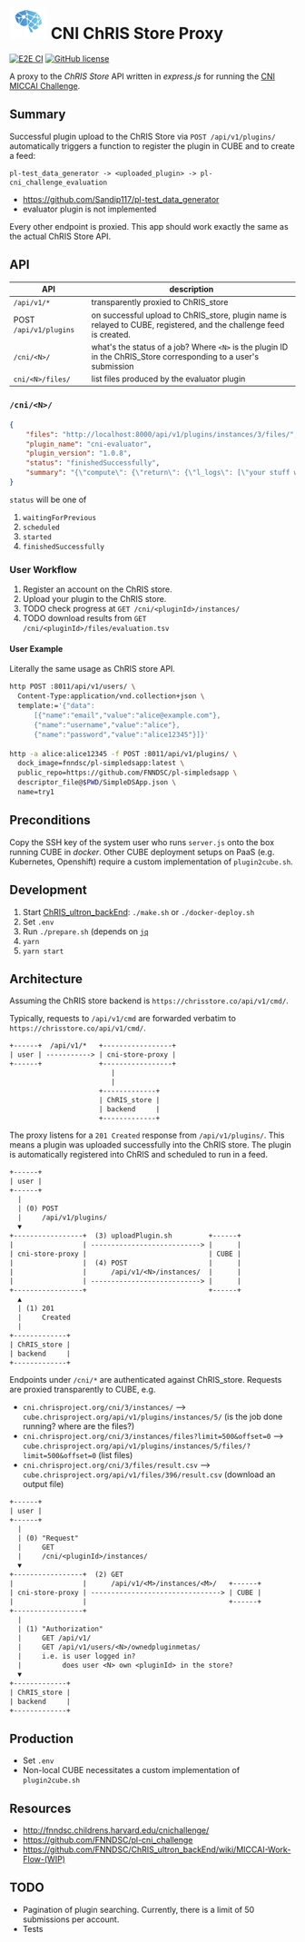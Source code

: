# ![ChRIS Logo](https://raw.githubusercontent.com/FNNDSC/ChRIS_ultron_backEnd/master/docs/assets/logo_chris.png) CNI ChRIS Store Proxy

[![E2E CI](https://github.com/FNNDSC/cni-store-proxy/workflows/E2E%20CI/badge.svg)](https://github.com/FNNDSC/cni-store-proxy/actions)
[![GitHub license](https://img.shields.io/github/license/FNNDSC/cni-store-proxy)](https://github.com/FNNDSC/cni-store-proxy/blob/master/LICENSE)

A proxy to the _ChRIS Store_ API written in _express.js_ for running the
[CNI MICCAI Challenge](http://fnndsc.childrens.harvard.edu/cnichallenge/).

## Summary

Successful plugin upload to the ChRIS Store via `POST /api/v1/plugins/`
automatically triggers a function to register the plugin in CUBE and to
create a feed:

```
pl-test_data_generator -> <uploaded_plugin> -> pl-cni_challenge_evaluation
```

- https://github.com/Sandip117/pl-test_data_generator
- evaluator plugin is not implemented

Every other endpoint is proxied. This app should work exactly the same
as the actual ChRIS Store API.

## API

API | description
----|------------
`/api/v1/*` | transparently proxied to ChRIS_store
POST `/api/v1/plugins` | on successful upload to ChRIS_store, plugin name is relayed to CUBE, registered, and the challenge feed is created.
`/cni/<N>/` | what's the status of a job? Where `<N>` is the plugin ID in the ChRIS_Store corresponding to a user's submission
`cni/<N>/files/` | list files produced by the evaluator plugin

### `/cni/<N>/`

```json
{
    "files": "http://localhost:8000/api/v1/plugins/instances/3/files/",
    "plugin_name": "cni-evaluator",
    "plugin_version": "1.0.8",
    "status": "finishedSuccessfully",
    "summary": "{\"compute\": {\"return\": {\"l_logs\": [\"your stuff was evaluated\"], \"l_status\": [\"finishedSuccessfully\"], \"status\": true}, \"status\": true, \"submit\": {\"status\": true}}, \"pullPath\": {\"status\": true}, \"pushPath\": {\"status\": true}, \"status\": true, \"swiftPut\": {\"status\": true}}"
}
```

`status` will be one of

1. `waitingForPrevious`
2. `scheduled`
3. `started`
4. `finishedSuccessfully`

### User Workflow

1. Register an account on the ChRIS store.
2. Upload your plugin to the ChRIS store.
3. TODO check progress at `GET /cni/<pluginId>/instances/`
4. TODO download results from `GET /cni/<pluginId>/files/evaluation.tsv`

#### User Example

Literally the same usage as ChRIS store API.

```bash
http POST :8011/api/v1/users/ \
  Content-Type:application/vnd.collection+json \
  template:='{"data":
      [{"name":"email","value":"alice@example.com"},
      {"name":"username","value":"alice"},
      {"name":"password","value":"alice12345"}]}'

http -a alice:alice12345 -f POST :8011/api/v1/plugins/ \
  dock_image=fnndsc/pl-simpledsapp:latest \
  public_repo=https://github.com/FNNDSC/pl-simpledsapp \
  descriptor_file@$PWD/SimpleDSApp.json \
  name=try1
```

## Preconditions

Copy the SSH key of the system user who runs `server.js` onto the
box running CUBE in _docker_. Other CUBE deployment setups on PaaS
(e.g. Kubernetes, Openshift) require a custom implementation of
`plugin2cube.sh`.

## Development

1. Start [ChRIS_ultron_backEnd](https://github.com/FNNDSC/ChRIS_ultron_backEnd): `./make.sh` or `./docker-deploy.sh`
2. Set `.env`
3. Run `./prepare.sh` (depends on [`jq`](https://stedolan.github.io/jq/)
4. `yarn`
5. `yarn start`

## Architecture

Assuming the ChRIS store backend is `https://chrisstore.co/api/v1/cmd/`.

Typically, requests to `/api/v1/cmd` are forwarded verbatim to `https://chrisstore.co/api/v1/cmd/`.

```
+------+  /api/v1/*   +-----------------+
| user | -----------> | cni-store-proxy |
+------+              +-----------------+
                         |
                         |
                      +-------------+
                      | ChRIS_store |
                      | backend     |
                      +-------------+
```

The proxy listens for a `201 Created` response from `/api/v1/plugins/`.
This means a plugin was uploaded successfully into the ChRIS store. The plugin
is automatically registered into ChRIS and scheduled to run in a feed.


```
+------+
| user |
+------+
  |
  | (0) POST
  |     /api/v1/plugins/
  ▼
+-----------------+  (3) uploadPlugin.sh         +------+
|                 | ---------------------------> |      |
| cni-store-proxy |                              | CUBE |
|                 |  (4) POST                    |      |
|                 |      /api/v1/<N>/instances/  |      |
|                 | ---------------------------> |      |
+-----------------+                              +------+
  ▲
  | (1) 201
  |     Created
  |
+-------------+
| ChRIS_store |
| backend     |
+-------------+
```

Endpoints under `/cni/*` are authenticated against ChRIS_store.
Requests are proxied transparently to CUBE, e.g.

- `cni.chrisproject.org/cni/3/instances/` --> `cube.chrisproject.org/api/v1/plugins/instances/5/` (is the job done running? where are the files?)
- `cni.chrisproject.org/cni/3/instances/files?limit=500&offset=0` --> `cube.chrisproject.org/api/v1/plugins/instances/5/files/?limit=500&offset=0` (list files)
- `cni.chrisproject.org/cni/3/files/result.csv` --> `cube.chrisproject.org/api/v1/files/396/result.csv` (download an output file)

```
+------+
| user |
+------+
  |
  | (0) "Request"
  |     GET
  |     /cni/<pluginId>/instances/
  ▼
+-----------------+  (2) GET
|                 |      /api/v1/<M>/instances/<M>/   +------+
| cni-store-proxy | --------------------------------> | CUBE |
|                 |                                   +------+
+-----------------+
  |
  | (1) "Authorization"
  |     GET /api/v1/
  |     GET /api/v1/users/<N>/ownedpluginmetas/
  |     i.e. is user logged in?
  |          does user <N> own <pluginId> in the store?
  ▼
+-------------+
| ChRIS_store |
| backend     |
+-------------+
```

## Production

- Set `.env`
- Non-local CUBE necessitates a custom implementation of `plugin2cube.sh`

## Resources

- http://fnndsc.childrens.harvard.edu/cnichallenge/
- https://github.com/FNNDSC/pl-cni_challenge
- https://github.com/FNNDSC/ChRIS_ultron_backEnd/wiki/MICCAI-Work-Flow-(WIP)

## TODO

- Pagination of plugin searching. Currently, there is a limit of 50 submissions per account.
- Tests
